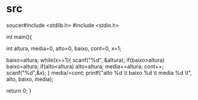 src
===

soucer#include <stdlib.h>
#include <stdio.h>

int main(){

int altura, media=0, alto=0, baixo, cont=0, x=1;

baixo=altura;
while(x==1){
    scanf("%d", &altura);
    if(baixo>altura)
        baixo=altura;
    if(alto<altura)
        alto=altura;
    media+=altura;
    cont++;
    scanf("%d",&x);
 }
media/=cont;
printf("alto %d \t baixo %d \t media %d \t", alto, baixo, media);

return 0;
}
